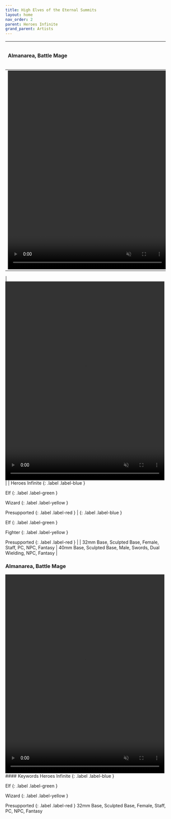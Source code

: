 ```yaml
---
title: High Elves of the Eternal Summits
layout: home
nav_order: 2
parent: Heroes Infinite
grand_parent: Artists
---
```


| Almanarea, Battle Mage | Altanarion, The Ever Reborn King |
|:-----------------------|:---------------------------------|
| <video width='500' height='625' preload='auto' autoplay muted loop>
  <source src="https://github.com/Exitalterego/tfistls/raw/main/assets/webm/infiniteheroes/highelves/Almanarea.webm" type="video/webm; codecs=vp8, vorbis">
</video> | <video width='500' height='625' preload='auto' autoplay muted loop>
  <source src="https://github.com/Exitalterego/tfistls/raw/main/assets/webm/infiniteheroes/highelves/Almanarea.webm" type="video/webm; codecs=vp8, vorbis">
</video> |
| Heroes Infinite 
{: .label .label-blue }

Elf 
{: .label .label-green }

Wizard 
{: .label .label-yellow }

Presupported 
{: .label .label-red } | {: .label .label-blue }

Elf 
{: .label .label-green }

Fighter 
{: .label .label-yellow }

Presupported 
{: .label .label-red } |
| 32mm Base, Sculpted Base, Female, Staff, PC, NPC, Fantasy | 40mm Base, Sculpted Base, Male, Swords, Dual Wielding, NPC, Fantasy |

### Almanarea, Battle Mage
<video width='500' height='625' preload='auto' autoplay muted loop>
  <source src="https://github.com/Exitalterego/tfistls/raw/main/assets/webm/infiniteheroes/highelves/Almanarea.webm" type="video/webm; codecs=vp8, vorbis">
</video>
#### Keywords
Heroes Infinite 
{: .label .label-blue }

Elf 
{: .label .label-green }

Wizard 
{: .label .label-yellow }

Presupported 
{: .label .label-red }
32mm Base, Sculpted Base, Female, Staff, PC, NPC, Fantasy
